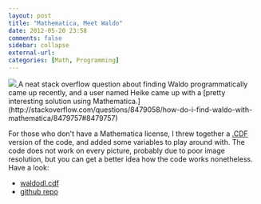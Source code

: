 ```yaml
---
layout: post
title: "Mathematica, Meet Waldo"
date: 2012-05-20 23:58
comments: false
sidebar: collapse
external-url: 
categories: [Math, Programming] 
---
```

<a class="pull-right" href="http://www.flickr.com/photos/bretc/7239888974/lightbox/">
<img src="http://farm8.staticflickr.com/7241/7239888974_8ca99fbce1_m.jpg" class="img-polaroid">
</a>
A neat stack overflow question about finding Waldo programmatically came up recently, and a user named Heike came up with a [pretty interesting solution using Mathematica.](http://stackoverflow.com/questions/8479058/how-do-i-find-waldo-with-mathematica/8479757#8479757)

For those who don't have a Mathematica license, I threw together a [.CDF](http://www.wolfram.com/cdf-player/) version of the code, and added some variables to play around with.  The code does not work on every picture, probably due to poor image resolution, but you can get a better idea how the code works nonetheless.  Have a look:
 
*	[waldodl.cdf](https://github.com/downloads/bcomnes/Mathematica-Waldo/waldodl.cdf) 
*	[github repo](https://github.com/bcomnes/Mathematica-Waldo)


